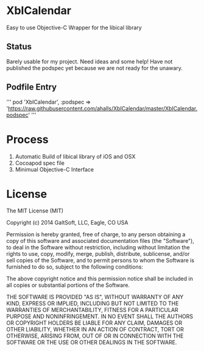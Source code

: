 XbICalendar
===========

Easy to use Objective-C Wrapper for the libical library


Status
------
Barely usable for my project.  Need ideas and some help!  Have not published the podspec yet because we are not ready for the unawary. 


Podfile Entry
-------------
'''
pod 'XbICalendar', :podspec => 'https://raw.githubusercontent.com/ahalls/XbICalendar/master/XbICalendar.podspec'
'''


Process
=======
1) Automatic Build of libical library of iOS and OSX
2) Cocoapod spec file
3) Minimual Objective-C Interface

License
=======
The MIT License (MIT)

Copyright (c) 2014 GaltSoft, LLC,  Eagle, CO USA

Permission is hereby granted, free of charge, to any person obtaining a copy
of this software and associated documentation files (the "Software"), to deal
in the Software without restriction, including without limitation the rights
to use, copy, modify, merge, publish, distribute, sublicense, and/or sell
copies of the Software, and to permit persons to whom the Software is
furnished to do so, subject to the following conditions:

The above copyright notice and this permission notice shall be included in all
copies or substantial portions of the Software.

THE SOFTWARE IS PROVIDED "AS IS", WITHOUT WARRANTY OF ANY KIND, EXPRESS OR
IMPLIED, INCLUDING BUT NOT LIMITED TO THE WARRANTIES OF MERCHANTABILITY,
FITNESS FOR A PARTICULAR PURPOSE AND NONINFRINGEMENT. IN NO EVENT SHALL THE
AUTHORS OR COPYRIGHT HOLDERS BE LIABLE FOR ANY CLAIM, DAMAGES OR OTHER
LIABILITY, WHETHER IN AN ACTION OF CONTRACT, TORT OR OTHERWISE, ARISING FROM,
OUT OF OR IN CONNECTION WITH THE SOFTWARE OR THE USE OR OTHER DEALINGS IN THE
SOFTWARE.